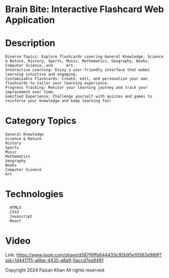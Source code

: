 # Brain Bite: Interactive Flashcard Web Application

# Description
    Diverse Topics: Explore flashcards covering General Knowledge, Science & Nature, History, Sports, Music, Mathematics, Geography, Books, Computer Science, and      Art.
    Interactive Learning: Enjoy a user-friendly interface that makes learning intuitive and engaging.
    Customizable Flashcards: Create, edit, and personalize your own flashcards to tailor your learning experience.
    Progress Tracking: Monitor your learning journey and track your improvement over time.
    Gamified Experience: Challenge yourself with quizzes and games to reinforce your knowledge and keep learning fun!
# Category Topics
    General Knowledge
    Science & Nature
    History
    Sports
    Music
    Mathematics
    Geography
    Books
    Computer Science
    Art

# Technologies
      HTML5
      CSS3
      Javascript
      React

# Video
  Link: https://www.loom.com/share/d587f6ffb644433c92b95e10562e989f?sid=1d4417f5-a6be-4435-a8a9-5accd7ea9491

Copyright 2024 Faizan Khan All rights reserved.
